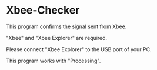 # Xbee-Checker
This program confirms the signal sent from Xbee.

"Xbee" and "Xbee Explorer" are required.

Please connect "Xbee Explorer" to the USB port of your PC.

This program works with "Processing".
